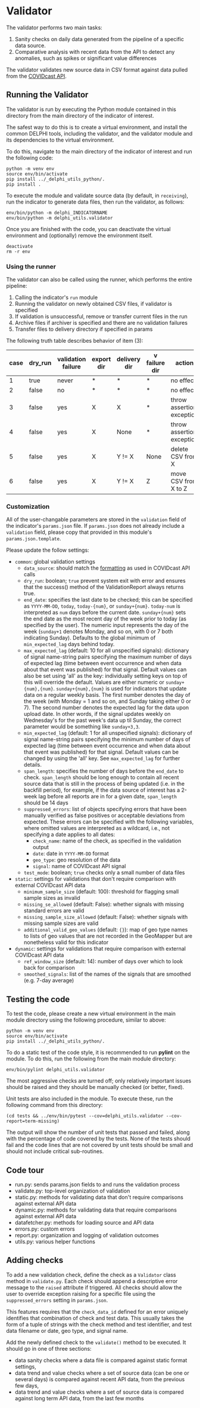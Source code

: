 # Validator

The validator performs two main tasks:
1) Sanity checks on daily data generated from the pipeline of a specific data
   source.
2) Comparative analysis with recent data from the API
   to detect any anomalies, such as spikes or significant value differences

The validator validates new source data in CSV format against data pulled from the [COVIDcast API](https://cmu-delphi.github.io/delphi-epidata/api/covidcast.html).


## Running the Validator

The validator is run by executing the Python module contained in this
directory from the main directory of the indicator of interest.

The safest way to do this is to create a virtual environment,
and install the common DELPHI tools, including the validator, and the
validator module and its dependencies to the virtual environment.

To do this, navigate to the main directory of the indicator of interest and run the following code:

```
python -m venv env
source env/bin/activate
pip install ../_delphi_utils_python/.
pip install .
```

To execute the module and validate source data (by default, in `receiving`), run the indicator to generate data files, then run
the validator, as follows:

```
env/bin/python -m delphi_INDICATORNAME
env/bin/python -m delphi_utils.validator
```

Once you are finished with the code, you can deactivate the virtual environment
and (optionally) remove the environment itself.

```
deactivate
rm -r env
```

### Using the runner

The validator can also be called using the runner, which performs the entire pipeline:

1. Calling the indicator's `run` module
2. Running the validator on newly obtained CSV files, if validator is specified
3. If validation is unsuccessful, remove or transfer current files in the run
4. Archive files if archiver is specified and there are no validation failures
5. Transfer files to delivery directory if specified in params

The following truth table describes behavior of item (3):

| case | dry_run | validation failure | export dir | delivery dir | v failure dir | action |
| - | - | - | - | - | - | - |
| 1 | true | never | * | * | * | no effect |
| 2 | false | no | * | * | * | no effect |
| 3 | false | yes | X | X | * | throw assertion exception |
| 4 | false | yes | X | None | * | throw assertion exception |
| 5 | false | yes | X | Y != X | None | delete CSV from X |
| 6 | false | yes | X | Y != X | Z | move CSV from X to Z |

### Customization

All of the user-changable parameters are stored in the `validation` field of the indicator's `params.json` file. If `params.json` does not already include a `validation` field, please copy that provided in this module's `params.json.template`.

Please update the follow settings:

* `common`: global validation settings
   * `data_source`: should match the [formatting](https://cmu-delphi.github.io/delphi-epidata/api/covidcast_signals.html) as used in COVIDcast API calls
   * `dry_run`: boolean; `true` prevent system exit with error and ensures that the success() method of the ValidationReport always returns true.
   * `end_date`: specifies the last date to be checked; this can be specified as `YYYY-MM-DD`, `today`, `today-{num}`, or `sunday+{num}`.  `today-num` is interpreted as `num` days before the current date. `sunday+{num}` sets the end date as the most recent day of the week prior to today (as specified by the user). The numeric input represents the day of the week (`sunday+1` denotes Monday, and so on, with 0 or 7 both indicating Sunday). Defaults to the global minimum of `min_expected_lag` days behind today.
   * `max_expected_lag` (default: 10 for all unspecified signals): dictionary of signal name-string pairs specifying the maximum number of days of expected lag (time between event occurrence and when data about that event was published) for that signal. Default values can also be set using 'all' as the key: individually setting keys on top of this will override the default. Values are either numeric or `sunday+{num},{num}`. `sunday+{num},{num}` is used for indicators that update data on a regular weekly basis. The first number denotes the day of the week (with Monday = 1 and so on, and Sunday taking either 0 or 7). The second number denotes the expected lag for the data upon upload date. In other words, if the signal updates weekly on Wednesday's for the past week's data up til Sunday, the correct parameter would be something like `sunday+3,3`.
   * `min_expected_lag` (default: 1 for all unspecified signals): dictionary of signal name-string pairs specifying the minimum number of days of expected lag (time between event occurrence and when data about that event was published) for that signal. Default values can be changed by using the 'all' key. See `max_expected_lag` for further details.
   * `span_length`: specifies the number of days before the `end_date` to check. `span_length` should be long enough to contain all recent source data that is still in the process of being updated (i.e. in the backfill period), for example, if the data source of interest has a 2-week lag before all reports are in for a given date, `span_length` should be 14 days
   * `suppressed_errors`: list of objects specifying errors that have been manually verified as false positives or acceptable deviations from expected.  These errors can be specified with the following variables, where omitted values are interpreted as a wildcard, i.e., not specifying a date applies to all dates:
       * `check_name`:  name of the check, as specified in the validation output
       * `date`:  date in `YYYY-MM-DD` format
       * `geo_type`:  geo resolution of the data
       * `signal`:  name of COVIDcast API signal
   * `test_mode`: boolean; `true` checks only a small number of data files
* `static`: settings for validations that don't require comparison with external COVIDcast API data
   * `minimum_sample_size` (default: 100): threshold for flagging small sample sizes as invalid
   * `missing_se_allowed` (default: False): whether signals with missing standard errors are valid
   * `missing_sample_size_allowed` (default: False): whether signals with missing sample sizes are valid
   * `additional_valid_geo_values` (default: `{}`): map of geo type names to lists of geo values that are not recorded in the GeoMapper but are nonetheless valid for this indicator
* `dynamic`: settings for validations that require comparison with external COVIDcast API data
   * `ref_window_size` (default: 14): number of days over which to look back for comparison 
   * `smoothed_signals`: list of the names of the signals that are smoothed (e.g. 7-day average)


## Testing the code

To test the code, please create a new virtual environment in the main module directory using the following procedure, similar to above:

```
python -m venv env
source env/bin/activate
pip install ../_delphi_utils_python/.
```

To do a static test of the code style, it is recommended to run **pylint** on
the module. To do this, run the following from the main module directory:

```
env/bin/pylint delphi_utils.validator
```

The most aggressive checks are turned off; only relatively important issues
should be raised and they should be manually checked (or better, fixed).

Unit tests are also included in the module. To execute these, run the following command from this directory:

```
(cd tests && ../env/bin/pytest --cov=delphi_utils.validator --cov-report=term-missing)
```

The output will show the number of unit tests that passed and failed, along with the percentage of code covered by the tests. None of the tests should fail and the code lines that are not covered by unit tests should be small and should not include critical sub-routines.


## Code tour

* run.py: sends params.json fields to and runs the validation process
* validate.py: top-level organization of validation
* static.py: methods for validating data that don't require comparisons against external API data
* dynamic.py: methods for validating data that require comparisons against external API data
* datafetcher.py: methods for loading source and API data
* errors.py: custom errors
* report.py: organization and logging of validation outcomes
* utils.py: various helper functions


## Adding checks

To add a new validation check, define the check as a `Validator` class method in `validate.py`. Each check should append a descriptive error message to the `raised` attribute if triggered. All checks should allow the user to override exception raising for a specific file using the `suppressed_errors` setting in `params.json`.

This features requires that the `check_data_id` defined for an error uniquely identifies that combination of check and test data. This usually takes the form of a tuple of strings with the check method and test identifier, and test data filename or date, geo type, and signal name.

Add the newly defined check to the `validate()` method to be executed. It should go in one of three sections:

* data sanity checks where a data file is compared against static format settings,
* data trend and value checks where a set of source data (can be one or several days) is compared against recent API data, from the previous few days,
* data trend and value checks where a set of source data is compared against long term API data, from the last few months
